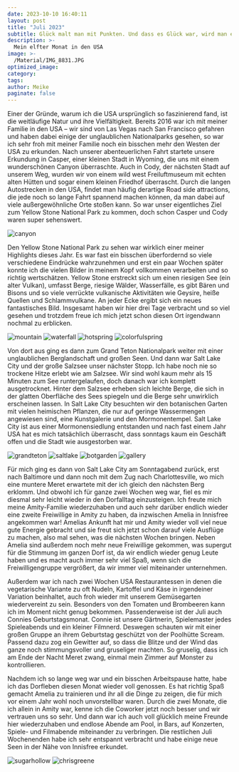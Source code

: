 ```yaml
---
date: 2023-10-10 16:40:11
layout: post
title: "Juli 2023"
subtitle: Glück malt man mit Punkten. Und dass es Glück war, wird man erst aus der Distanz sehen.
description: >-
  Mein elfter Monat in den USA	
image: >-
  /Material/IMG_8831.JPG
optimized_image:
category:
tags:
author: Meike
paginate: false
---
```


Einer der Gründe, warum ich die USA ursprünglich so faszinierend fand, ist die weitläufige Natur und ihre Vielfältigkeit. Bereits 2016 war ich mit meiner Familie in den USA – wir sind von Las Vegas nach San Francisco gefahren und haben dabei einige der unglaublichen Nationalparks gesehen, so war ich sehr froh mit meiner Familie noch ein bisschen mehr den Westen der USA zu erkunden. Nach unserer abenteuerlichen Fahrt startete unsere Erkundung in Casper, einer kleinen Stadt in Wyoming, die uns mit einem wunderschönen Canyon überraschte. Auch in Cody, der nächsten Stadt auf unserem Weg, wurden wir von einem wild west Freiluftmuseum mit echten alten Hütten und sogar einem kleinen Friedhof überrascht. Durch die langen Autostrecken in den USA, findet man häufig derartige Road side attractions, die jede noch so lange Fahrt spannend machen können, da man dabei auf viele außergewöhnliche Orte stoßen kann. So war unser eigentliches Ziel zum Yellow Stone National Park zu kommen, doch schon Casper und Cody waren super sehenswert. 

<img src="/Material/IMG_8748.JPG" alt="canyon">

Den Yellow Stone National Park zu sehen war wirklich einer meiner Highlights dieses Jahr. Es war fast ein bisschen überfordernd so viele verschiedene Eindrücke wahrzunehmen und erst ein paar Wochen später konnte ich die vielen Bilder in meinem Kopf vollkommen verarbeiten und so richtig wertschätzen. Yellow Stone erstreckt sich um einen riesigen See (ein alter Vulkan), umfasst Berge, riesige Wälder, Wasserfälle, es gibt Bären und Bisons und so viele verrückte vulkanische Aktivitäten wie Geysire, heiße Quellen und Schlammvulkane. An jeder Ecke ergibt sich ein neues fantastisches Bild. Insgesamt haben wir hier drei Tage verbracht und so viel gesehen und trotzdem freue ich mich jetzt schon diesen Ort irgendwann nochmal zu erblicken. 

<img src="/Material/IMG_8782.JPG" alt="mountain">
<img src="/Material/IMG_8798.JPG" alt="waterfall">
<img src="/Material/IMG_8817.JPG" alt="hotspring">
<img src="/Material/IMG_8822.JPG" alt="colorfulspring">


Von dort aus ging es dann zum Grand Teton Nationalpark weiter mit einer unglaublichen Berglandschaft und großen Seen. Und dann war Salt Lake City und der große Salzsee unser nächster Stopp. Ich habe noch nie so trockene Hitze erlebt wie am Salzsee. Wir sind wohl kaum mehr als 15 Minuten zum See runtergelaufen, doch danach war ich komplett ausgetrocknet. Hinter dem Salzsee erheben sich leichte Berge, die sich in der glatten Oberfläche des Sees spiegeln und die Berge sehr unwirklich erscheinen lassen. In Salt Lake City besuchten wir den botanischen Garten mit vielen heimischen Pflanzen, die nur auf geringe Wassermengen angewiesen sind, eine Kunstgalerie und den Mormonentempel. Salt Lake City ist aus einer Mormonensiedlung entstanden und nach fast einem Jahr USA hat es mich tatsächlich überrascht, dass sonntags kaum ein Geschäft offen und die Stadt wie ausgestorben war. 

<img src="/Material/IMG_8838.JPG" alt="grandteton">
<img src="/Material/IMG_8851.JPG" alt="saltlake">
<img src="/Material/IMG_8854.JPG" alt="botgarden">
<img src="/Material/IMG_8864.JPG" alt="gallery">

Für mich ging es dann von Salt Lake City am Sonntagabend zurück, erst nach Baltimore und dann noch mit dem Zug nach Charlottesville, wo mich eine muntere Meret erwartete mit der ich gleich den nächsten Berg erklomm. Und obwohl ich für ganze zwei Wochen weg war, fiel es mir diesmal sehr leicht wieder in den Dorfalltag einzusteigen. Ich freute mich meine Amity-Familie wiederzuhaben und auch sehr darüber endlich wieder eine zweite Freiwillige in Amity zu haben, da inzwischen Amelia in Innisfree angekommen war! Amelias Ankunft hat mir und Amity wieder voll viel neue gute Energie gebracht und sie freut sich jetzt schon darauf viele Ausflüge zu machen, also mal sehen, was die nächsten Wochen bringen. Neben Amelia sind außerdem noch mehr neue Freiwillige gekommen, was supergut für die Stimmung im ganzen Dorf ist, da wir endlich wieder genug Leute haben und es macht auch immer sehr viel Spaß, wenn sich die Freiwilligengruppe vergrößert, da wir immer viel miteinander unternehmen.

Außerdem war ich nach zwei Wochen USA Restaurantessen in denen die vegetarische Variante zu oft Nudeln, Kartoffel und Käse in irgendeiner Variation beinhaltet, auch froh wieder mit unserem Gemüsegarten wiedervereint zu sein. Besonders von den Tomaten und Brombeeren kann ich im Moment nicht genug bekommen. Passenderweise ist der Juli auch Connies Geburtstagsmonat. Connie ist unsere Gärtnerin, Spielemaster jedes Spieleabends und ein kleiner Filmnerd. Deswegen schauten wir mit einer großen Gruppe an ihrem Geburtstag geschützt von der Poolhütte Scream. Passend dazu zog ein Gewitter auf, so dass die Blitze und der Wind das ganze noch stimmungsvoller und gruseliger machten. So gruselig, dass ich am Ende der Nacht Meret zwang, einmal mein Zimmer auf Monster zu kontrollieren. 

Nachdem ich so lange weg war und ein bisschen Arbeitspause hatte, habe ich das Dorfleben diesen Monat wieder voll genossen. Es hat richtig Spaß gemacht Amelia zu trainieren und ihr all die Dinge zu zeigen, die für mich vor einem Jahr wohl noch unvorstellbar waren. Durch die zwei Monate, die ich allein in Amity war, kenne ich die Coworker jetzt noch besser und wir vertrauen uns so sehr. Und dann war ich auch voll glücklich meine Freunde hier wiederzuhaben und endlose Abende am Pool, in Bars, auf Konzerten, Spiele- und Filmabende miteinander zu verbringen. Die restlichen Juli Wochenenden habe ich sehr entspannt verbracht und habe einige neue Seen in der Nähe von Innisfree erkundet. 

<img src="/Material/IMG_8913.JPG" alt="sugarhollow">
<img src="/Material/IMG_8912.JPG" alt="chrisgreene">
